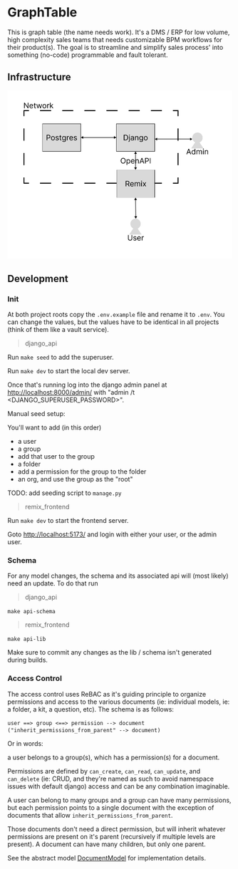# GraphTable

This is graph table (the name needs work). It's a DMS / ERP for low volume, high complexity sales teams that needs customizable BPM workflows for their product(s). The goal is to streamline and simplify sales process' into something (no-code) programmable and fault tolerant.

## Infrastructure

![Infrastructure](./docs/Infrastructure.png)

## Development

### Init

At both project roots copy the `.env.example` file and rename it to `.env`. You can change the values, but the values have to be identical in all projects (think of them like a vault service).

> django_api

Run `make seed` to add the superuser.

Run `make dev` to start the local dev server.

Once that's running log into the django admin panel at [http://localhost:8000/admin/](http://localhost:8000/admin/) with "admin /t <DJANGO_SUPERUSER_PASSWORD>".

Manual seed setup:

You'll want to add (in this order)

- a user
- a group
- add that user to the group
- a folder
- add a permission for the group to the folder
- an org, and use the group as the "root"

TODO: add seeding script to `manage.py`

> remix_frontend

Run `make dev` to start the frontend server.

Goto [http://localhost:5173/](http://localhost:5173/) and login with either your user, or the admin user.

### Schema

For any model changes, the schema and its associated api will (most likely) need an update. To do that run

> django_api

`make api-schema`

> remix_frontend

`make api-lib`

Make sure to commit any changes as the lib / schema isn't generated during builds.

### Access Control

The access control uses ReBAC as it's guiding principle to organize permissions and access to the various documents (ie: individual models, ie: a folder, a kit, a question, etc). The schema is as follows:

```
user ==> group <==> permission --> document ("inherit_permissions_from_parent" --> document)

```

Or in words:

a user belongs to a group(s), which has a permission(s) for a document.

Permissions are defined by `can_create`, `can_read`, `can_update`, and `can_delete` (ie: CRUD, and they're named as such to avoid namespace issues with default django) access and can be any combination imaginable.

A user can belong to many groups and a group can have many permissions, but each permission points to a single document with the exception of documents that allow `inherit_permissions_from_parent`.

Those documents don't need a direct permission, but will inherit whatever permissions are present on it's parent (recursively if multiple levels are present). A document can have many children, but only one parent.

See the abstract model [DocumentModel](./django_api/kits/models.py) for implementation details.
